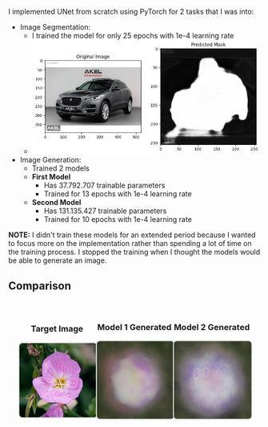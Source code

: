 I implemented UNet from scratch using PyTorch for 2 tasks that I was into:
- Image Segmentation:
    - I trained the model for only 25 epochs with 1e-4 learning rate
    - ![seg.png](images/seg.png)
- Image Generation:
    - Trained 2 models
    - **First Model**
        - Has 37.792.707 trainable parameters
        - Trained for 13 epochs with 1e-4 learning rate
    - **Second Model**
        - Has 131.135.427 trainable parameters
        - Trained for 10 epochs with 1e-4 learning rate

**NOTE:** I didn't train these models for an extended period because I wanted to focus more on the implementation rather than spending a lot of time on the training process. I stopped the training when I thought the models would be able to generate an image.

## Comparison

<div style="display: flex; justify-content: space-around; align-items: center; padding: 20px;">

  <div style="text-align: center;">
    <h3>Target Image</h3>
    <img src="images/f1.png" alt="Target Image" style="width: 300px; border: 2px solid #ddd; border-radius: 8px;">
  </div>

  <div style="text-align: center;">
    <h3>Model 1 Generated</h3>
    <img src="images/fg1.png" alt="Model 1 Generated" style="width: 300px; border: 2px solid #ddd; border-radius: 8px;">
  </div>

  <div style="text-align: center;">
    <h3>Model 2 Generated</h3>
    <img src="images/fg2.png" alt="Model 2 Generated" style="width: 300px; border: 2px solid #ddd; border-radius: 8px;">
  </div>

</div>


